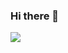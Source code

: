### Hi there 👋

![](https://github-readme-stats.vercel.app/api?username=john-livingston&count_private=true&show_icons=true&theme=tokyonight)
